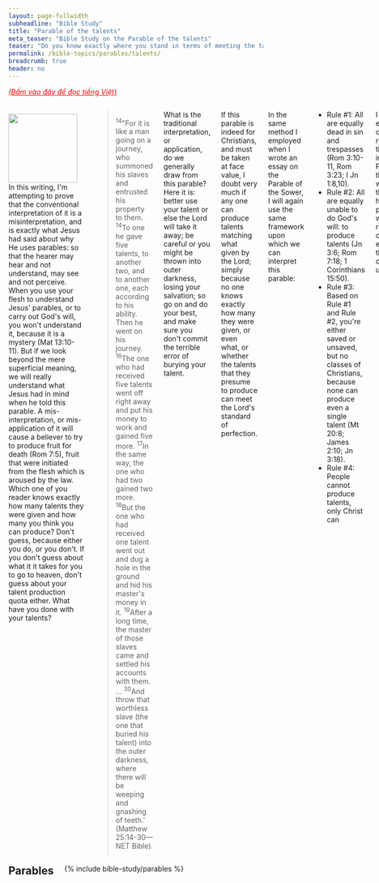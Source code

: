 ```yaml
---
layout: page-fullwidth
subheadline: "Bible Study"
title: "Parable of the talents"
meta_teaser: "Bible Study on the Parable of the talents"
teaser: "Do you know exactly where you stand in terms of meeting the talent production quota? This writing will show you exactly how you can meet your quota (Matthew 25:14-30)."
permalink: /bible-topics/parables/talents/
breadcrumb: true
header: no
---
```

<!--more-->
<p style="font-style: italic;"><a style="color: #ff0000;" href="{{ site.projectname }}/hoc-kinh-thanh/ngu-ngon/ta-lang/">(Bấm vào đây để đọc tiếng Việt)</a></p>
<div class="row">
<div class="medium-8 columns" markdown="1">

<div>
<p>
<img alt src="http://rgb-scale.com/vacsfj336/images/talents.jpg" style="border: 0px none; margin: 7px 15px 0px 0px; max-width: 100%; height: 136px; padding: 0px; float: left;">
In this writing, I'm attempting to prove that the conventional interpretation of it is a misinterpretation, and is exactly what Jesus had said about why He uses parables: so that the hearer may hear and not understand, may see and not perceive. When you use your flesh to understand Jesus' parables, or to carry out God's will, you won't understand it, because it is a mystery (Mat 13:10-11). But if we look beyond the mere superficial meaning, we will really understand what Jesus had in mind when he told this parable. A mis-interpretation, or mis-application of it will cause a believer to try to produce fruit for death (Rom 7:5), fruit that were initiated from the flesh which is aroused by the law. Which one of you reader knows exactly how many talents they were given and how many you think you can produce? Don't guess, because either you do, or you don't. If you don't guess about what it it takes for you to go to heaven, don't guess about your talent production quota either. What have you done with your talents?
</p>
</div>

> <sup>14</sup>"For it is like a man going on a journey, who summoned his slaves and entrusted his property to them. <sup>14</sup>To one he gave five talents, to another two, and to another one, each according to his ability. Then he went on his journey. <sup>16</sup>The one who had received five talents went off right away and put his money to work and gained five more. <sup>17</sup>In the same way, the one who had two gained two more. <sup>18</sup>But the one who had received one talent went out and dug a hole in the ground and hid his master's money in it. <sup>19</sup>After a long time, the master of those slaves came and settled his accounts with them. ... <sup>30</sup>And throw that worthless slave (the one that buried his talent) into the outer darkness, where there will be weeping and gnashing of teeth.' (Matthew 25:14-30—NET Bible).

What is the traditional interpretation, or application, do we generally draw from this parable? Here it is: better use your talent or else the Lord will take it away; be careful or you might be thrown into outer darkness, losing your salvation; so go on and do your best, and make sure you don't commit the terrible error of burying your talent.

If this parable is indeed for Christians, and must be taken at face value, I doubt very much if any one can produce talents matching what given by the Lord; simply because no one knows exactly how many they were given, or even what, or whether the talents that they presume to produce can meet the Lord's standard of perfection.

In the same method I employed when I wrote an essay on the Parable of the Sower, I will again use the same framework upon which we can interpret this parable:

- Rule #1: All are equally dead in sin and trespasses (Rom 3:10-11, Rom 3:23; I Jn 1:8,10).
- Rule #2: All are equally unable to do God's will: to produce talents (Jn 3:6; Rom 7:18; 1 Corinthians 15:50).
- Rule #3: Based on Rule #1 and Rule #2, you're either saved or unsaved, but no classes of Christians, because none can produce even a single talent (Mt 20:8; James 2:10; Jn 3:18).
- Rule #4: People cannot produce talents, only Christ can

I expounded on these rules rather thoroughly in the Parable of the Sower. I will assume that you have no problems with these rules as I continue to explain how this parable can be understood.

Note that Jesus gave the scenario of someone given 5 talents, produced another 5, someone given 2, produced exactly 2. Why didn't He say anything about someone given 10, but missed one? or anywhere in between? Might the one who missed a single one after producing 999,999 out of a million talents be treated as one who was given only one and missed it? Will God allow anything less than perfection: if you're given a million talents, better produce a million in return, and not a single one is allowed to be missed?

Worse yet, in a similar parable in Luke 19:12-27, each of the ten servants was given a mina, a servant produced 10 minas from one that was given him. What if he produced 9, or 5, or 1, or he worked hard but actually lost it due to a reversal of fortune? How do you know your effort meets the Lord's expectation?

Are you, the best of Christians, you preach on the radio and write books, are you sure you have produced in keeping with the talents given you? If you think you are something, let me assure you that you are not (Galatians 6:3). I'll give you proof that God demands nothing less than perfection.

"So then, be perfect, as your heavenly Father is perfect." (Mat 5:48)
"For the one who obeys the whole law but fails in one point has become guilty of all of it." (James 2:10)
"And I testify again to every man who lets himself be circumcised that he is obligated to obey the whole law." (Galatians 5:3)
"Speak to the entire assembly of Israel and say to them: 'Be holy because I, the LORD your God, am holy'." (Lev 19:2)
"You must be blameless before the LORD your God." (Deu 18:13)

When Jesus said: I give you 5 talents, produce 5, and when I give you 2, likewise give me back another 2, He meant it. The Word that spoke the world into existence does not say something that we can take lightly. He did not say you can produce less than what was given. He did not say given 5 you can produce 4.

So exactly how many talents did you, preachers and teachers, produce for God? Before you can presume to teach others about serving God, have you done your job to the full extent your Lord requires of you? Of all preachers I've heard, I believe Billy Graham is one among precious few who can avoid answering this question, because he never plays the role of a teacher, pretending to teach in place of Jesus, but he is faithfully serving as an ambassador, someone who simply points others to Christ.

Even if I were to go no further, any attempt to apply this parable, using a faulty interpretation, in a Christian life would prove futile; the Christian will never be sure of their standing when The Lord returns. And no one should prepare themselves for God's Kingdom without knowing the full status of their citizenship.

Jesus said it many times in the gospel, and in different ways, and Paul reiterated it in I Cor 15, that flesh and blood cannot inherit the kingdom of God. To inherit the kingdom of God, the "old man" must die before he can be born again; but how? Paul said that the old man, the body of death, clung to him like a siamese twins. And yet, Colossians 2:12, Romans 6:4, Galatians 3:27, all have claimed that we were counted as dead and buried with Christ. The demand is that we must die, and Christ did it for us.

What about the demand that we are to produce talents? Wouldn't it make sense that Christ does it for us, too? Or are you so prideful to say you're producing talents?

In Matthew 7:19, Jesus said you must bear fruit, otherwise you'd be cut off and thrown in the fire. But how can a man bear fruit if it is fruit of the Spirit? (Galatians 5:22); unless of course you think bearing fruit means doing something in the name of Christ? This was not what Jesus said about how to bear fruit. He said you bear fruit by being in Him; He didn't say do something and you'll get the fruit.

How are you "in Christ?" By doing something? If this is what you think then somebody is not teaching you the right gospel. You can feed a thousand poor and preach the gospel to tens of thousands, you may still be out of Christ (1 Cor 13). What that gets you in Christ, in God's family, is whether God thinks you are a righteous man. How do you become a righteous man? By God's grace and through your faith in Him. The Bible says a thousand times (I exaggerated) that no amount of work, even obedience to all of the law, can give you the righteousness of God.

Once again, God says: bear fruit, and He did it so He may freely give it to those that believe in Him. Talents and fruit, Jesus does it all to give to those that belong to Him, just as He gave Himself as a sacrifice on the cross to give it freely as the ransom to redeem your souls.

In Matthew 5:48, Jesus expects us to be perfect because God is perfect, and then He went ahead to shed the ever cleansing blood to freely give perfection to those that call on His name. Can you through any act of consecration, rituals, self sacrifices, make you perfect?

So you can't produce talents, you can't bear fruit, you can't die to yourself, you can't be perfect, and using the rules I made up earlier, you can't do anything that pleases God. I hope by now you understand what Jesus was implying when He gave this parable: apart from me you cannot do anything. To the Hebrews, He said: replace your burnt sacrifices with Me, to the Gentiles He said: Come unto Me. Then you will have talents, talents not from wretched you, but from the Author of Creation. And not one talent for another, but all that God will give you along with His Son, the One He gave out of the riches of His grace.

Don't try to understand this parable by itself, but put it in relationship with other foundational truths so you don't arrive at wrong conclusion and have doubts about the all sufficiency of the Cross of Christ. God expects nothing less than Work performed by the only One in whom He is well pleased: Almighty God. Your work? Your talents? Filthy rags. The prophet Isaiah would say the same of your (self-) righteous deeds (Isaiah 64:6). Be careful, because Jesus only accepts talents that come from Himself. When He tells you to "bring me the talents," He meant: only by believing in Me.

{% include bible-study/bible-study-footer %}
</div><!-- /.medium-8.columns -->
<div class="bible-index medium-4 columns">
<h2 style="margin: 0px">Parables</h2>
        {% include bible-study/parables %}
</div><!-- /.medium-4.columns -->
</div><!-- /.row -->
